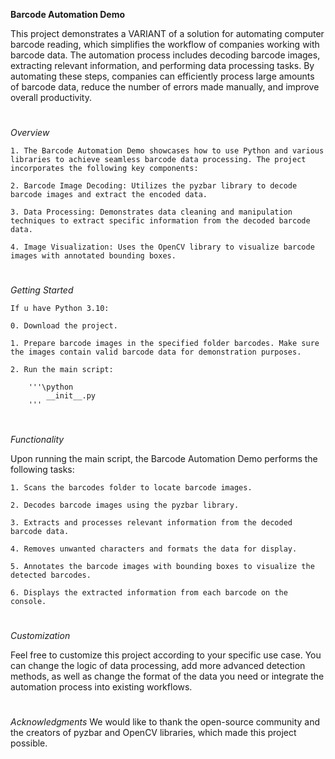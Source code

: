 **Barcode Automation Demo**

This project demonstrates a VARIANT of a solution for automating computer barcode reading, which simplifies the workflow of companies working with barcode data. 
The automation process includes decoding barcode images, extracting relevant information, and performing data processing tasks. 
By automating these steps, companies can efficiently process large amounts of barcode data, reduce the number of errors made manually, and improve overall productivity.
#
*Overview*

	1. The Barcode Automation Demo showcases how to use Python and various libraries to achieve seamless barcode data processing. The project incorporates the following key components:

	2. Barcode Image Decoding: Utilizes the pyzbar library to decode barcode images and extract the encoded data.

	3. Data Processing: Demonstrates data cleaning and manipulation techniques to extract specific information from the decoded barcode data.

	4. Image Visualization: Uses the OpenCV library to visualize barcode images with annotated bounding boxes.
#
*Getting Started* 
	
	If u have Python 3.10:
	
	0. Download the project.
	
	1. Prepare barcode images in the specified folder barcodes. Make sure the images contain valid barcode data for demonstration purposes.

	2. Run the main script:
		
		'''\python 
			__init__.py
		'''
#
*Functionality*

Upon running the main script, the Barcode Automation Demo performs the following tasks:

	1. Scans the barcodes folder to locate barcode images.

	2. Decodes barcode images using the pyzbar library.

	3. Extracts and processes relevant information from the decoded barcode data.

	4. Removes unwanted characters and formats the data for display.

	5. Annotates the barcode images with bounding boxes to visualize the detected barcodes.

	6. Displays the extracted information from each barcode on the console.
#
*Customization*

Feel free to customize this project according to your specific use case. 
You can change the logic of data processing, add more advanced detection methods, 
as well as change the format of the data you need or integrate the automation process into existing workflows.
#

*Acknowledgments*
We would like to thank the open-source community and the creators of pyzbar and OpenCV libraries, which made this project possible.
